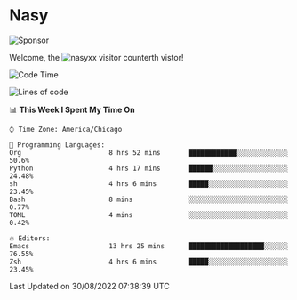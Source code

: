 # Nasy

<!--
<p align="center">
<img height="200" src="https://github-readme-stats.vercel.app/api?username=nasyxx&count_private=true&show_icons=true&theme=dracula&include_all_commits=true"/>
<img height="200" src="https://github-readme-stats.vercel.app/api/top-langs/?username=nasyxx&theme=dracula&hide=html,jupyter+notebook&count_private=true&show_icons=true"/>
</p>

  
----------------
-->

![Sponsor](https://img.shields.io/static/v1.svg?label=Sponsor&message=%E2%9D%A4&logo=GitHub&style=flat&color=pink)
 
Welcome, the ![nasyxx visitor counter](https://count.getloli.com/get/@nasyxx?theme=rule34)th vistor!
 
<!--START_SECTION:waka-->
![Code Time](http://img.shields.io/badge/Code%20Time-2%2C585%20hrs%2037%20mins-blue)

![Lines of code](https://img.shields.io/badge/From%20Hello%20World%20I%27ve%20Written-5%20Million%20lines%20of%20code-blue)

📊 **This Week I Spent My Time On** 

```text
⌚︎ Time Zone: America/Chicago

💬 Programming Languages: 
Org                      8 hrs 52 mins       ████████████░░░░░░░░░░░░░   50.6% 
Python                   4 hrs 17 mins       ██████░░░░░░░░░░░░░░░░░░░   24.48% 
sh                       4 hrs 6 mins        █████░░░░░░░░░░░░░░░░░░░░   23.45% 
Bash                     8 mins              ░░░░░░░░░░░░░░░░░░░░░░░░░   0.77% 
TOML                     4 mins              ░░░░░░░░░░░░░░░░░░░░░░░░░   0.42%

🔥 Editors: 
Emacs                    13 hrs 25 mins      ███████████████████░░░░░░   76.55% 
Zsh                      4 hrs 6 mins        █████░░░░░░░░░░░░░░░░░░░░   23.45%

```


 Last Updated on 30/08/2022 07:38:39 UTC
<!--END_SECTION:waka-->

<!-- ![visitors](https://visitor-badge.laobi.icu/badge?page_id=nasyxx.nasyxx) -->
